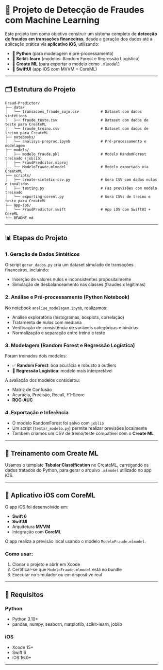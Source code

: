 # 🧠 Projeto de Detecção de Fraudes com Machine Learning

Este projeto tem como objetivo construir um sistema completo de **detecção de fraudes em transações financeiras**, desde a geração dos dados até a aplicação prática via **aplicativo iOS**, utilizando:

- 🐍 **Python** (para modelagem e pré-processamento)
- 🧪 **Scikit-learn** (modelos: Random Forest e Regressão Logística)
- 💾 **Create ML** (para exportar o modelo como `.mlmodel`)
- 📱 **SwiftUI** (app iOS com MVVM + CoreML)

---

## 🗂️ Estrutura do Projeto

```
Fraud-Predictor/
├── data/
│   └── transacoes_fraude_sujo.csv          # Dataset com dados sintéticos
│   ├── fraude_teste.csv                    # Dataset com dados de teste para CreateML
│   └── fraude_treino.csv                   # Dataset com dados de treino para CreateML
├── notebooks/
│   └── analisys-preproc.ipynb              # Pré-processamento e modelagem
├── models/
│   ├── modelo_fraude.pkl                   # Modelo RandomForest treinado (joblib)
│   ├── FraudPredcitor.mlproj
│   └── ModeloFraude.mlmodel                # Modelo exportado via CreateML
├── scripts/
│   ├── create-sintetic-csv.py              # Gera CSV com dados nulos e inválidos
│   ├── testing.py                          # Faz previsões com modelo treinado
│   └── exporting-coreml.py                 # Gera CSVs de treino e teste para CreateML
├── app-ios/
│   └── FraudPredictor.swift                # App iOS com SwiftUI + CoreML
└── README.md
```

---

## 📊 Etapas do Projeto

### 1. Geração de Dados Sintéticos

O script `gerar_dados.py` cria um dataset simulado de transações financeiras, incluindo:

- Inserção de valores nulos e inconsistentes propositalmente
- Simulação de desbalanceamento nas classes (fraudes x legítimas)

### 2. Análise e Pré-processamento (Python Notebook)

No notebook `analise_modelagem.ipynb`, realizamos:

- Análise exploratória (histogramas, boxplots, correlação)
- Tratamento de nulos com mediana
- Verificação de consistência de variáveis categóricas e binárias
- Normalização e separação entre treino e teste

### 3. Modelagem (Random Forest e Regressão Logística)

Foram treinados dois modelos:

- ✅ **Random Forest**: boa acurácia e robusto a outliers
- 🧮 **Regressão Logística**: modelo mais interpretável

A avaliação dos modelos considerou:

- Matriz de Confusão
- Acurácia, Precisão, Recall, F1-Score
- **ROC-AUC**

### 4. Exportação e Inferência

- O modelo RandomForest foi salvo com `joblib`
- Um script (`testar_modelo.py`) permite realizar previsões localmente
- Também criamos um CSV de treino/teste compatível com o **Create ML**

---

## 🧠 Treinamento com Create ML

Usamos o template **Tabular Classification** no CreateML, carregando os dados tratados do Python, para gerar o arquivo `.mlmodel` utilizado no app iOS.

---

## 📱 Aplicativo iOS com CoreML

O app iOS foi desenvolvido em:

- **Swift 6**
- **SwiftUI**
- Arquitetura **MVVM**
- Integração com **CoreML**

O app realiza a previsão local usando o modelo `ModeloFraude.mlmodel`.

### Como usar:

1. Clonar o projeto e abrir em Xcode
2. Certificar-se que `ModeloFraude.mlmodel` está no bundle
3. Executar no simulador ou em dispositivo real

---

## 🚀 Requisitos

### Python

- Python 3.10+
- pandas, numpy, seaborn, matplotlib, scikit-learn, joblib

### iOS

- Xcode 15+
- Swift 6
- iOS 16.0+

---

